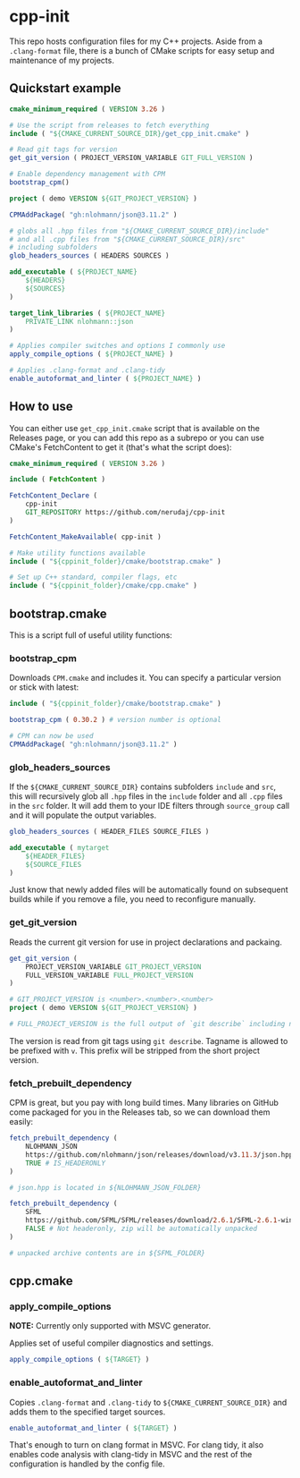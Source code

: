 # cpp-init

This repo hosts configuration files for my C++ projects. Aside from a `.clang-format` file, there is a bunch of CMake scripts for easy setup and maintenance of my projects.

## Quickstart example

```cmake
cmake_minimum_required ( VERSION 3.26 )

# Use the script from releases to fetch everything
include ( "${CMAKE_CURRENT_SOURCE_DIR}/get_cpp_init.cmake" )

# Read git tags for version
get_git_version ( PROJECT_VERSION_VARIABLE GIT_FULL_VERSION )

# Enable dependency management with CPM
bootstrap_cpm()

project ( demo VERSION ${GIT_PROJECT_VERSION} )

CPMAddPackage( "gh:nlohmann/json@3.11.2" )

# globs all .hpp files from "${CMAKE_CURRENT_SOURCE_DIR}/include"
# and all .cpp files from "${CMAKE_CURRENT_SOURCE_DIR}/src"
# including subfolders
glob_headers_sources ( HEADERS SOURCES ) 

add_executable ( ${PROJECT_NAME}
	${HEADERS}
	${SOURCES}
)

target_link_libraries ( ${PROJECT_NAME}
	PRIVATE_LINK nlohmann::json
)

# Applies compiler switches and options I commonly use
apply_compile_options ( ${PROJECT_NAME} )

# Applies .clang-format and .clang-tidy
enable_autoformat_and_linter ( ${PROJECT_NAME} )
```

## How to use

You can either use `get_cpp_init.cmake` script that is available on the Releases page, or you can add this repo as a subrepo or you can use CMake's FetchContent to get it (that's what the script does):

```cmake
cmake_minimum_required ( VERSION 3.26 )

include ( FetchContent )

FetchContent_Declare (
	cpp-init
	GIT_REPOSITORY https://github.com/nerudaj/cpp-init
)

FetchContent_MakeAvailable( cpp-init )

# Make utility functions available
include ( "${cppinit_folder}/cmake/bootstrap.cmake" )

# Set up C++ standard, compiler flags, etc
include ( "${cppinit_folder}/cmake/cpp.cmake" )
```

## bootstrap.cmake

This is a script full of useful utility functions:

### bootstrap_cpm

Downloads `CPM.cmake` and includes it. You can specify a particular version or stick with latest:

```cmake
include ( "${cppinit_folder}/cmake/bootstrap.cmake" )

bootstrap_cpm ( 0.30.2 ) # version number is optional

# CPM can now be used
CPMAddPackage( "gh:nlohmann/json@3.11.2" )
```

### glob_headers_sources

If the `${CMAKE_CURRENT_SOURCE_DIR}` contains subfolders `include` and `src`, this will recursively glob all `.hpp` files in the `include` folder and all `.cpp` files in the `src` folder. It will add them to your IDE filters through `source_group` call and it will populate the output variables.

```cmake
glob_headers_sources ( HEADER_FILES SOURCE_FILES )

add_executable ( mytarget
	${HEADER_FILES}
	${SOURCE_FILES
)
```

Just know that newly added files will be automatically found on subsequent builds while if you remove a file, you need to reconfigure manually.

### get_git_version

Reads the current git version for use in project declarations and packaing.

```cmake
get_git_version (
	PROJECT_VERSION_VARIABLE GIT_PROJECT_VERSION
	FULL_VERSION_VARIABLE FULL_PROJECT_VERSION
)

# GIT_PROJECT_VERSION is <number>.<number>.<number>
project ( demo VERSION ${GIT_PROJECT_VERSION} )

# FULL_PROJECT_VERSION is the full output of `git describe` including number of commits since last tag and current commit hash
```

The version is read from git tags using `git describe`. Tagname is allowed to be prefixed with `v`. This prefix will be stripped from the short project version.

### fetch_prebuilt_dependency

CPM is great, but you pay with long build times. Many libraries on GitHub come packaged for you in the Releases tab, so we can download them easily:

```cmake
fetch_prebuilt_dependency (
	NLOHMANN_JSON 
	https://github.com/nlohmann/json/releases/download/v3.11.3/json.hpp
	TRUE # IS_HEADERONLY
)

# json.hpp is located in ${NLOHMANN_JSON_FOLDER}

fetch_prebuilt_dependency (
	SFML
	https://github.com/SFML/SFML/releases/download/2.6.1/SFML-2.6.1-windows-vc17-64-bit.zip
	FALSE # Not headeronly, zip will be automatically unpacked
)

# unpacked archive contents are in ${SFML_FOLDER}
```

## cpp.cmake

### apply_compile_options

**NOTE:** Currently only supported with MSVC generator.

Applies set of useful compiler diagnostics and settings.

```cmake
apply_compile_options ( ${TARGET} )
```

### enable_autoformat_and_linter

Copies `.clang-format` and `.clang-tidy` to `${CMAKE_CURRENT_SOURCE_DIR}` and adds them to the specified target sources.

```cmake
enable_autoformat_and_linter ( ${TARGET} )
```

That's enough to turn on clang format in MSVC. For clang tidy, it also enables code analysis with clang-tidy in MSVC and the rest of the configuration is handled by the config file.
